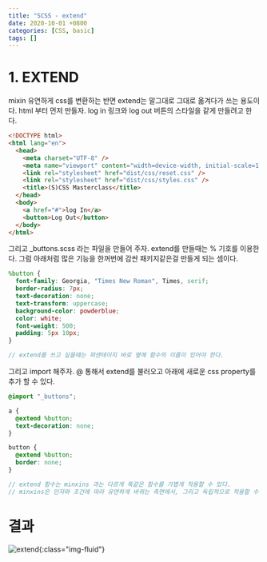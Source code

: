 ```yaml
---
title: "SCSS - extend"
date: 2020-10-01 +0800
categories: [CSS, basic]
tags: []
---
```


# 1. EXTEND

mixin 유연하게 css를 변환하는 반면 extend는 말그대로 그대로 옮겨다가 쓰는 용도이다. html 부터 먼저 만들자. log in 링크와 log out 버튼의 스타일을 같게 만들려고 한다.

```html
<!DOCTYPE html>
<html lang="en">
  <head>
    <meta charset="UTF-8" />
    <meta name="viewport" content="width=device-width, initial-scale=1.0" />
    <link rel="stylesheet" href="dist/css/reset.css" />
    <link rel="stylesheet" href="dist/css/styles.css" />
    <title>(S)CSS Masterclass</title>
  </head>
  <body>
    <a href="#">log In</a>
    <button>Log Out</button>
  </body>
</html>
```

그리고 \_buttons.scss 라는 파일을 만들어 주자. extend를 만들때는 % 기호를 이용한다. 그럼 아래처럼 많은 기능을 한꺼번에 감싼 패키지같은걸 만들게 되는 셈이다.

```scss
%button {
  font-family: Georgia, "Times New Roman", Times, serif;
  border-radius: 7px;
  text-decoration: none;
  text-transform: uppercase;
  background-color: powderblue;
  color: white;
  font-weight: 500;
  padding: 5px 10px;
}

// extend를 쓰고 싶을때는 퍼센테이지 바로 옆에 함수의 이름이 있어야 한다.
```

그리고 import 해주자. @ 통해서 extend를 불러오고 아래에 새로운 css property를 추가 할 수 있다.

```scss
@import "_buttons";

a {
  @extend %button;
  text-decoration: none;
}

button {
  @extend %button;
  border: none;
}

// extend 함수는 minxins 과는 다르게 똑같은 함수를 가볍게 적용할 수 있다.
// minxins은 인자와 조건에 따라 유연하게 바뀌는 측면에서, 그리고 독립적으로 적용할 수 있다는 점에서 extend와 차이가 있다.
```

# 결과

![extend](https://yeonghunko.github.io/assets/img/css/extend.png){:class="img-fluid"}
